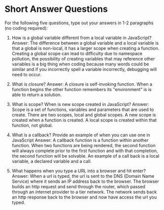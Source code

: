 # Short Answer Questions
For the following five questions, type out your answers in 1-2 paragraphs (no coding required):

1. How is a global variable different from a local variable in JavaScript?
Answer: The difference between a global variable and a local variable is that a global is non-local, it has a larger scope when creating a function. Creating a global scope can lead to difficulty due to namespace pollution, the possibility of creating variables that may reference other variables is a big thing when coding because many words could be similar and if you incorrectly spell a variable incorrectly, debugging will need to occur.

2. What is closure?
Answer: A closure is self-invoking function. When a function begins the other function remembers its "environment" is is able to return a solution. 

3. What is scope? When is new scope created in JavaScript?
Answer: Scope is a set of functions, variables and parameters that are used to create. There are two scopes, local and global scopes. A new scope is created when a function is created. A local scope is created within that function, not global.

4. What is a callback? Provide an example of when you can use one in JavaScript
Answer: A callback function is a function within another function. When two functions are being rendered, the second function will always complete prior to the first function and with that completion, the second function will be solvable. An example of a call back is a local variable, a declared variable and a call.

5. What happens when you type a URL into a browser and hit enter?
Answer: When a url is typed, the url is sent to the DNS (Domain Name Service) where it sends an IP address back to the browser. The browser builds an http request and send through the router, which passed through an internet provider to a tier network. The network sends back an http response back to the browser and now have access the url you typed.
